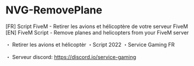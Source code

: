 # NVG-RemovePlane

[FR] Script FiveM - Retirer les avions et hélicoptère de votre serveur FiveM
[EN] FiveM Script - Remove planes and helicopters from your FiveM server

・ Retirer les avions et hélicoptèr ・Script 2022 ・Service Gaming FR

・ Serveur discord: https://discord.io/service-gaming
